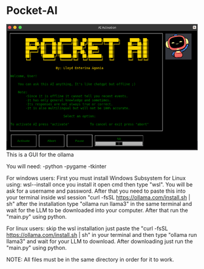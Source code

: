 # Pocket-AI

![Pocket-AI](Pocket-ai.png)
This is a GUI for the ollama

You will need:
-python
-pygame
-tkinter

For windows users:
First you must install Windows Subsystem for Linux using: wsl--install
once you install it open cmd then type "wsl". You will be ask for a
username and password. After that you need to paste this into your terminal 
inside wsl session "curl -fsSL https://ollama.com/install.sh | sh" after 
the installation type "ollama run llama3" in the same terminal and wait for
the LLM to be downloaded into your computer. After that run the "main.py" using python.

For linux users:
skip the wsl installation just paste the "curl -fsSL https://ollama.com/install.sh | sh"
in your terminal and then type "ollama run llama3" and wait for your LLM to download. 
After downloading just run the "main.py" using python.

NOTE: All files must be in the same directory in order for it to work.


